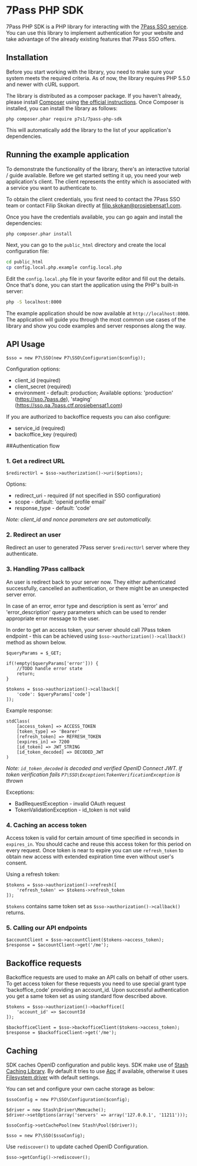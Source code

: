 # 7Pass PHP SDK

7Pass PHP SDK is a PHP library for interacting with the
[7Pass SSO service](https://7pass.de). You can use this library to
implement authentication for your website and take advantage of the
already existing features that 7Pass SSO offers.

## Installation

Before you start working with the library, you need to make sure your
system meets the required criteria. As of now, the library requires
PHP 5.5.0 and newer with cURL support.

The library is distributed as a composer package. If you haven't
already, please install [Composer](https://getcomposer.org) using
[the official instructions](https://getcomposer.org/doc/00-intro.md#system-requirements). Once
Composer is installed, you can install the library as follows:

```
php composer.phar require p7s1/7pass-php-sdk
```

This will automatically add the library to the list of your
application's dependencies.

## Running the example application

To demonstrate the functionality of the library, there's an
interactive tutorial / guide available. Before we get started setting
it up, you need your web application's client. The client represents
the entity which is associated with a service you want to authenticate
to.

To obtain the client credentials, you first need to contact the 7Pass
SSO team or contact Filip Skokan directly at
filip.skokan@prosiebensat1.com.

Once you have the credentials available, you can go again and install the dependencies:

```bash
php composer.phar install
```

Next, you can go to the `public_html` directory and create the local
configuration file:

```bash
cd public_html
cp config.local.php.example config.local.php
```

Edit the `config.local.php` file in your favorite editor and fill out
the details. Once that's done, you can start the application using the
PHP's built-in server:

```bash
php -S localhost:8000
```

The example application should be now available at
`http://localhost:8000`. The application will guide you through the
most common use cases of the library and show you code examples and
server responses along the way.

## API Usage

```
$sso = new P7\SSO(new P7\SSO\Configuration($config));
```

Configuration options:

- client_id (required)
- client_secret (required)
- environment - default: production; Available options: 'production' (https://sso.7pass.de), 'staging' (https://sso.qa.7pass.ctf.prosiebensat1.com)

If you are authorized to backoffice requests you can also configure:

- service_id (required)
- backoffice_key (required)


##Authentication flow


### 1. Get a redirect URL

```
$redirectUrl = $sso->authorization()->uri($options);
```

Options:

- redirect_uri - required (if not specified in SSO configuration)
- scope - default: 'openid profile email'
- response_type - default: 'code'

_Note: client_id and nonce parameters are set automatically._


### 2. Redirect an user

Redirect an user to generated 7Pass server `$redirectUrl` server where they authenticate.


### 3. Handling 7Pass callback

An user is redirect back to your server now. They either authenticated successfully, cancelled an authentication, or there might be an unexpected server error.

In case of an error, error type and description is sent as 'error' and 'error_description' query parameters which can be used to render appropriate error message to the user.

In order to get an access token, your server should call 7Pass token endpoint - this can be achieved using `$sso->authorization()->callback()` method as shown below.

```
$queryParams = $_GET;

if(!empty($queryParams['error'])) {
    //TODO handle error state
    return;
}

$tokens = $sso->authorization()->callback([
    'code': $queryParams['code']
]);
```

Example response:
```
stdClass(
    [access_token] => ACCESS_TOKEN
    [token_type] => 'Bearer'
    [refresh_token] => REFRESH_TOKEN
    [expires_in] => 7200
    [id_token] => JWT_STRING
    [id_token_decoded] => DECODED_JWT
)
```

_Note: `id_token_decoded` is decoded and verified OpenID Connect JWT. If token verification fails `P7\SSO\Exception\TokenVerificationException` is thrown_

Exceptions:

- BadRequestException - invalid OAuth request
- TokenValidationException - id_token is not valid


### 4. Caching an access token

Access token is valid for certain amount of time specified in seconds in `expires_in`.
You should cache and reuse this access token for this period on every request. Once token is near to expire you can use `refresh_token`
to obtain new access with extended expiration time even without user's consent.

Using a refresh token:

```
$tokens = $sso->authorization()->refresh([
    'refresh_token' => $tokens->refresh_token
]);
```

`$tokens` contains same token set as `$sso->authorization()->callback()` returns.


### 5. Calling our API endpoints



```
$accountClient = $sso->accountClient($tokens->access_token);
$response = $accountClient->get('/me');
```


## Backoffice requests

Backoffice requests are used to make an API calls on behalf of other users. To get access token for these requests
you need to use special grant type 'backoffice_code' providing an account_id.
Upon successful authentication you get a same token set as using standard flow described above.

```
$tokens = $sso->authorization()->backoffice([
    'account_id' => $accountId
]);

$backofficeClient = $sso->backofficeClient($tokens->access_token);
$response = $backofficeClient->get('/me');
```


## Caching

SDK caches OpenID configuration and public keys. SDK make use of [Stash Caching Library](https://github.com/tedious/stash/).
By default it tries to use [Apc](http://www.stashphp.com/Drivers.html#apc) if available,
otherwise it uses [Filesystem driver](http://www.stashphp.com/Drivers.html#filesystem) with default settings.

You can set and configure your own cache storage as below:

```
$ssoConfig = new P7\SSO\Configuration($config);

$driver = new Stash\Driver\Memcache();
$driver->setOptions(array('servers' => array('127.0.0.1', '11211')));

$ssoConfig->setCachePool(new Stash\Pool($driver));

$sso = new P7\SSO($ssoConfig);
```


Use `rediscover()` to update cached OpenID Configuration.

```
$sso->getConfig()->rediscover();
```
